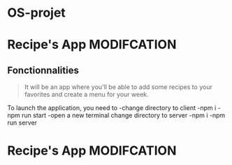 # OS-projet
# Recipe's App MODIFCATION

## Fonctionnalities

> It will be an app where you'll be able to add some recipes to your favorites and create a menu for your week.

To launch the application, you need to
-change directory to client
-npm i
-npm run start
-open a new terminal
change directory to server
-npm i
-npm run server
# Recipe's App MODIFCATION

